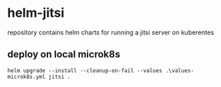 # helm-jitsi

repository contains helm charts for running a jitsi server on kuberentes

## deploy on local microk8s

``` 
helm upgrade --install --cleanup-on-fail --values .\values-microk8s.yml jitsi . 
```
